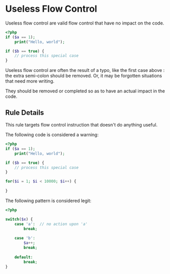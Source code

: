 <!-- Good Practices -->
# Useless Flow Control

Useless flow control are valid flow control that have no impact on the code. 


```php
<?php
if ($a == 1);
    print("Hello, world");

if ($b == true) {
	// process this special case
}

```
Useless flow control are often the result of a typo, like the first case above : the extra semi-colon should be removed. Or, it may be forgotten situations that need more writing. 

They should be removed or completed so as to have an actual impact in the code.

## Rule Details

This rule targets flow control instruction that doesn't do anything useful. 

The following code is considered a warning:

```php
<?php
if ($a == 1);
    print("Hello, world");

if ($b == true) {
	// process this special case
}

for($i = 1; $i < 10000; $i++) {
	
}

```


The following pattern is considered legit:

```php
<?php

switch($x) {
	case 'a':  // no action upon 'a'
		break; 
		
	case 'b': 
		$a++;
		break;
	
	default: 
		break; 
}

```

